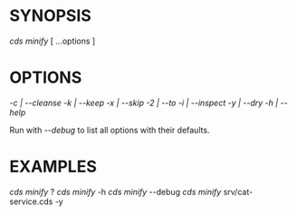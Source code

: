 
# SYNOPSIS

   *cds minify* <models> [ ...options ]

# OPTIONS

   *-c | --cleanse* <properties>
   *-k | --keep* <kinds>
   *-x | --skip* <kinds>
   *-2 | --to* <folder>
   *-i | --inspect*
   *-y | --dry*
   *-h | --help*

   Run with *--debug* to list all options with their defaults.

# EXAMPLES

   *cds minify* ?
   *cds minify* -h
   *cds minify* --debug
   *cds minify* srv/cat-service.cds -y
